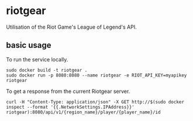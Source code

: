 # riotgear
Utilisation of the Riot Game's League of Legend's API.

## basic usage
To run the service locally.
```
sudo docker build -t riotgear .
sudo docker run -p 8080:8080 --name riotgear -e RIOT_API_KEY=myapikey riotgear
```
To get a response from the current Riotgear server.
```
curl -H "Content-Type: application/json" -X GET http://$(sudo docker inspect --format '{{.NetworkSettings.IPAddress}}' riotgear):8080/api/v1/{region_name}/player/{player_name}/id
```

